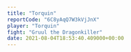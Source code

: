 ```yaml
---
title: "Torquin"
reportCode: "6C8yAqQ7W3kVjJnX"
player: "Torquin"
fight: "Gruul the Dragonkiller"
date: 2021-08-04T18:53:40.409000+00:00
---
```

